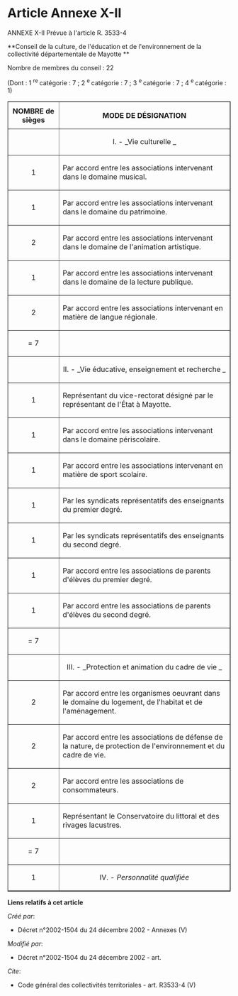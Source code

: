 # Article Annexe X-II

ANNEXE X-II Prévue à l'article R. 3533-4

**Conseil de la culture, de l'éducation et de l'environnement de la collectivité départementale de Mayotte **

Nombre de membres du conseil : 22

(Dont : 1 
  <sup>re </sup>catégorie : 7 ; 2 
  <sup>e </sup>catégorie : 7 ; 3 
  <sup>e </sup>catégorie : 7 ; 4 
  <sup>e </sup>catégorie : 1)

<table border="1" cellspacing="1" cellpadding="4">
  <thead>
    <tr>
      <th>NOMBRE de sièges</th>
      <th>

MODE DE DÉSIGNATION</th>
    </tr>
  </thead>
  <tbody>
    <tr>
      <td align="center">
      </td><td align="center">

I. - 
        _Vie culturelle _
      </td>
    </tr>
    <tr>
      <td align="center">

1</td>
      <td align="left">

Par accord entre les associations intervenant dans le domaine musical.</td>
    </tr>
    <tr>
      <td align="center">

1</td>
      <td align="left">

Par accord entre les associations intervenant dans le domaine du patrimoine.</td>
    </tr>
    <tr>
      <td align="center">

2</td>
      <td align="left">

Par accord entre les associations intervenant dans le domaine de l'animation artistique.</td>
    </tr>
    <tr>
      <td align="center">

1</td>
      <td align="left">

Par accord entre les associations intervenant dans le domaine de la lecture publique.</td>
    </tr>
    <tr>
      <td align="center">

2</td>
      <td align="left">

Par accord entre les associations intervenant en matière de langue régionale.</td>
    </tr>
    <tr>
      <td align="center">

= 7</td>
      <td align="left">
    </td></tr>
    <tr>
      <td align="center">
      </td><td align="center">

II. - 
        _Vie éducative, enseignement et recherche _
      </td>
    </tr>
    <tr>
      <td align="center">

1</td>
      <td align="left">

Représentant du vice-rectorat désigné par le représentant de l'État à Mayotte.</td>
    </tr>
    <tr>
      <td align="center">

1</td>
      <td align="left">

Par accord entre les associations intervenant dans le domaine périscolaire.</td>
    </tr>
    <tr>
      <td align="center">

1</td>
      <td align="left">

Par accord entre les associations intervenant en matière de sport scolaire.</td>
    </tr>
    <tr>
      <td align="center">

1</td>
      <td align="left">

Par les syndicats représentatifs des enseignants du premier degré.</td>
    </tr>
    <tr>
      <td align="center">

1</td>
      <td align="left">

Par les syndicats représentatifs des enseignants du second degré.</td>
    </tr>
    <tr>
      <td align="center">

1</td>
      <td align="left">

Par accord entre les associations de parents d'élèves du premier degré.</td>
    </tr>
    <tr>
      <td align="center">

1</td>
      <td align="left">

Par accord entre les associations de parents d'élèves du second degré.</td>
    </tr>
    <tr>
      <td align="center">

= 7</td>
      <td align="left">
    </td></tr>
    <tr>
      <td align="center">
      </td><td align="center">

III. - 
        _Protection et animation du cadre de vie _
      </td>
    </tr>
    <tr>
      <td align="center">

2</td>
      <td align="left">

Par accord entre les organismes oeuvrant dans le domaine du logement, de l'habitat et de l'aménagement.</td>
    </tr>
    <tr>
      <td align="center">

2</td>
      <td align="left">

Par accord entre les associations de défense de la nature, de protection de l'environnement et du cadre de vie.</td>
    </tr>
    <tr>
      <td align="center">

2</td>
      <td align="left">

Par accord entre les associations de consommateurs.</td>
    </tr>
    <tr>
      <td align="center">

1</td>
      <td align="left">

Représentant le Conservatoire du littoral et des rivages lacustres.</td>
    </tr>
    <tr>
      <td align="center">

= 7</td>
      <td align="left">
    </td></tr>
    <tr>
      <td align="center">

1</td>
      <td align="center">

IV. - 
        _Personnalité qualifiée_
      </td>
    </tr>
  </tbody>
</table>

**Liens relatifs à cet article**

_Créé par_:

  - Décret n°2002-1504 du 24 décembre 2002 -  Annexes (V)

_Modifié par_:

  - Décret n°2002-1504 du 24 décembre 2002 - art.

_Cite_:

  - Code général des collectivités territoriales - art. R3533-4 (V)
